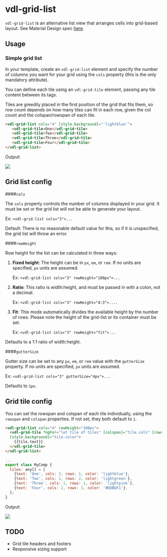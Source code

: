 # vdl-grid-list

`vdl-grid-list` is an alternative list view that arranges cells into grid-based layout. 
See Material Design spec [here](https://www.google.com/design/spec/components/grid-lists.html).

## Usage

### Simple grid list

In your template, create an `vdl-grid-list` element and specify the number of columns you want for
your grid using the `cols` property (this is the only mandatory attribute). 

You can define each tile using an `vdl-grid-tile` element, passing any tile content between its tags.

Tiles are greedily placed in the first position of the grid that fits them, so row count depends on 
how many tiles can fit in each row, given the col count and the colspan/rowspan of each tile.

```html
<vdl-grid-list cols="4" [style.background]="'lightblue'">
   <vdl-grid-tile>One</vdl-grid-tile>
   <vdl-grid-tile>Two</vdl-grid-tile>
   <vdl-grid-tile>Three</vdl-grid-tile>
   <vdl-grid-tile>Four</vdl-grid-tile>
</vdl-grid-list>
```

Output:

<img src="https://material.angularjs.org/material2_assets/grid-list/basic-grid-list.png">

## Grid list config

####`cols`

The `cols` property controls the number of columns displayed in your grid. It must be set or the 
grid list will not be able to generate your layout.

Ex: `<vdl-grid-list cols="3">...`

Default: There is no reasonable default value for this, so if it is unspecified, the grid list will 
throw an error.

####`rowHeight`

Row height for the list can be calculated in three ways:

1. **Fixed height**: The height can be in `px`, `em`, or `rem`.  If no units are specified, `px` 
units are assumed. 
   
   Ex: `<vdl-grid-list cols="3" rowHeight="100px">...`
        
2. **Ratio**: This ratio is width:height, and must be passed in with a colon, not a decimal.

   Ex: `<vdl-grid-list cols="3" rowHeight="4:3">...`.
        
3. **Fit**:  This mode automatically divides the available height by the number of rows.  Please note
the height of the grid-list or its container must be set.  

   Ex: `<vdl-grid-list cols="3" rowHeight="fit">...`

Defaults to a 1:1 ratio of width:height. 
        
####`gutterSize`

Gutter size can be set to any `px`, `em`, or `rem` value with the `gutterSize` property.  If no 
units are specified, `px` units are assumed.

Ex: `<vdl-grid-list cols="3" gutterSize="4px">...`

Defaults to `1px`.
        
## Grid tile config

You can set the rowspan and colspan of each tile individually, using the `rowspan` and `colspan` 
properties.  If not set, they both default to `1`.

```html
<vdl-grid-list cols="4" rowHeight="100px">
  <vdl-grid-tile *ngFor="let tile of tiles" [colspan]="tile.cols" [rowspan]="tile.rows"
  [style.background]="tile.color">
    {{tile.text}}
  </vdl-grid-tile>
</vdl-grid-list>
```

```javascript
...
export class MyComp {
  tiles: any[] = [
    {text: 'One', cols: 3, rows: 1, color: 'lightblue'},
    {text: 'Two', cols: 1, rows: 2, color: 'lightgreen'},
    {text: 'Three', cols: 1, rows: 1, color: 'lightpink'},
    {text: 'Four', cols: 2, rows: 1, color: '#DDBDF1'},
  ];
}
```

Output:

<img src="https://material.angularjs.org/material2_assets/grid-list/fancy-grid-list.png">

## TODO

- Grid tile headers and footers
- Responsive sizing support
